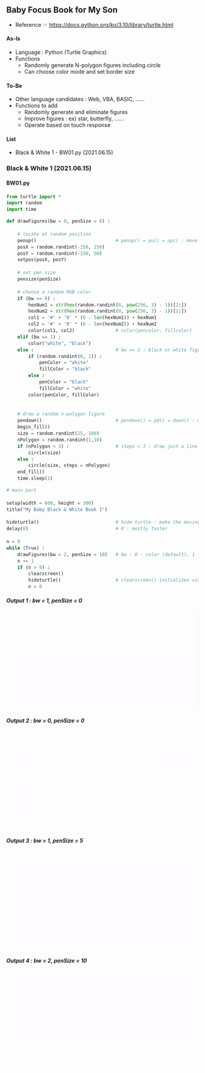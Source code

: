## Baby Focus Book for My Son
- Reference ☞ https://docs.python.org/ko/3.10/library/turtle.html

#### As-Is
- Language : Python (Turtle Graphics)
- Functions
    - Randomly generate N-polygon figures including circle
    - Can choose color mode and set border size

#### To-Be
- Other language candidates : Web, VBA, BASIC, ……
- Functions to add
    - Randomly generate and eliminate figures
    - Improve figures : ex) star, butterfly, ……
    - Operate based on touch response


#### List
- Black & White 1 - BW01.py (2021.06.15)


### Black & White 1 (2021.06.15)

#### BW01.py
```python
from turtle import *
import random
import time
```
```python
def drawFigures(bw = 0, penSize = 0) :

    # locate at random position
    penup()                             # penup() = pu() = up() : move without drawing
    posX = random.randint(-250, 250)
    posY = random.randint(-150, 50)
    setpos(posX, posY)

    # set pen size
    pensize(penSize)

    # choose a random RGB color
    if (bw == 0) :
        hexNum1 = str(hex(random.randint(0, pow(256, 3) - 1))[2:])
        hexNum2 = str(hex(random.randint(0, pow(256, 3) - 1))[2:])
        col1 = '#' + '0' * (6 - len(hexNum1)) + hexNum1
        col2 = '#' + '0' * (6 - len(hexNum2)) + hexNum2
        color(col1, col2)               # color(pencolor, fillcolor)
    elif (bw == 1) :
        color("white", "black")
    else :                              # bw == 2 : black or white figures
        if (random.randint(0, 1)) :
            penColor = "white"
            fillColor = "black"
        else :
            penColor = "black"
            fillColor = "white"
        color(penColor, fillColor)


    # draw a random n-polygon figure
    pendown()                           # pendown() = pd() = down() : move with drawing
    begin_fill()
    size = random.randint(25, 100)
    nPolygon = random.randint(1,10)
    if (nPolygon < 3) :                 # steps < 3 : draw just a line
        circle(size)
    else :
        circle(size, steps = nPolygon)
    end_fill()
    time.sleep(1)
```
```python
# main part

setup(width = 600, height = 300)
title("My Baby Black & White Book 1")

hideturtle()                            # hide turtle : make the moving speed faster
delay(0)                                # 0 : mostly faster

n = 0
while (True) :
    drawFigures(bw = 2, penSize = 10)   # bw : 0 - color (default), 1 - black, 2 - b/w
    n += 1
    if (n > 9) :
        clearscreen()
        hideturtle()                    # clearscreen() initializes visibility of the turtle
        n = 0
```

##### Output 1 : bw = 1, penSize = 0
![BW01_1](images/BW01_1.gif)

##### Output 2 : bw = 0, penSize = 0
![BW01_2](images/BW01_2.gif)

##### Output 3 : bw = 1, penSize = 5
![BW01_3](images/BW01_3.gif)

##### Output 4 : bw = 2, penSize = 10
![BW01_4](images/BW01_4.gif)